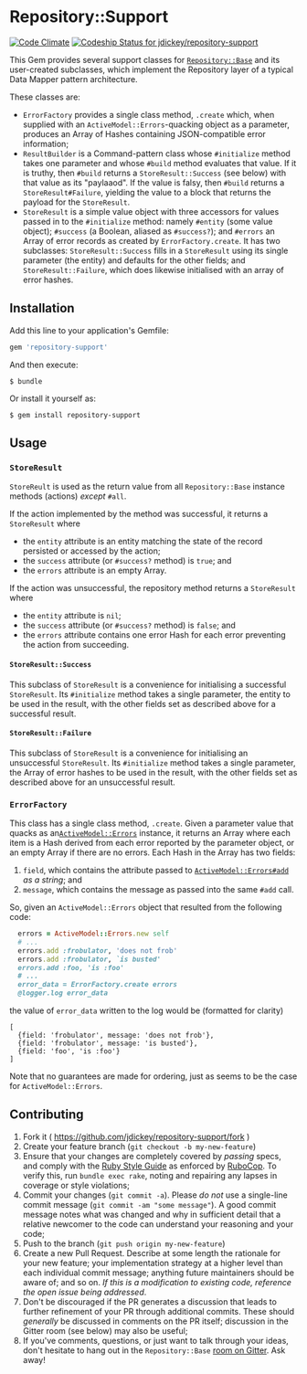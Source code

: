 # Repository::Support

[![Code Climate](https://codeclimate.com/github/jdickey/repository-support/badges/gpa.svg)](https://codeclimate.com/github/jdickey/repository-support)
[ ![Codeship Status for jdickey/repository-support](https://codeship.com/projects/224d6180-997e-0132-c9c3-165733f17d49/status?branch=master)](https://codeship.com/projects/63652)

This Gem provides several support classes for
[`Repository::Base`](https://github.com/jdickey/repository-base) and its
user-created subclasses, which implement the Repository layer of a typical Data
Mapper pattern architecture.

These classes are:

* `ErrorFactory` provides a single class method, `.create` which, when supplied with an `ActiveModel::Errors`-quacking object as a parameter, produces an Array of Hashes containing JSON-compatible error information;
* `ResultBuilder` is a Command-pattern class whose `#initialize` method takes one parameter and whose `#build` method evaluates that value. If it is truthy, then `#build` returns a `StoreResult::Success` (see below) with that value as its "paylaaod". If the value is falsy, then `#build` returns a `StoreResult#Failure`, yielding the value to a block that returns the payload for the `StoreResult`.
* `StoreResult` is a simple value object with three accessors for values passed in to the `#initialize` method: namely `#entity` (some value object); `#success` (a Boolean, aliased as `#success?`); and `#errors` an Array of error records as created by `ErrorFactory.create`. It has two subclasses: `StoreResult::Success` fills in a `StoreResult` using its single parameter (the entity) and defaults for the other fields; and `StoreResult::Failure`, which does likewise initialised with an array of error hashes.

## Installation

Add this line to your application's Gemfile:

```ruby
gem 'repository-support'
```

And then execute:

    $ bundle

Or install it yourself as:

    $ gem install repository-support

## Usage

### `StoreResult`

`StoreReult` is used as the return value from all `Repository::Base` instance
methods (actions) *except* `#all`.

If the action implemented by the method was successful, it returns a
`StoreResult` where

* the `entity` attribute is an entity matching the state of the record persisted or accessed by the action;
* the `success` attribute (or `#success?` method) is `true`; and
* the `errors` attribute is an empty Array.

If the action was unsuccessful, the repository method returns a `StoreResult`
where

* the `entity` attribute is `nil`;
* the `success` attribute (or `#success?` method) is `false`; and
* the `errors` attribute contains one error Hash for each error preventing the action from succeeding.

#### `StoreResult::Success`

This subclass of `StoreResult` is a convenience for initialising a successful
`StoreResult`. Its `#initialize` method takes a single parameter, the entity to
be used in the result, with the other fields set as described above for a
successful result.

#### `StoreResult::Failure`

This subclass of `StoreResult` is a convenience for initialising an unsuccessful
`StoreResult`. Its `#initialize` method takes a single parameter, the Array of
error hashes to be used in the result, with the other fields set as described
above for an unsuccessful result.

### `ErrorFactory`

This class has a single class method, `.create`. Given a parameter value that
quacks as an[`ActiveModel::Errors`](http://api.rubyonrails.org/classes/ActiveModel/Errors.html)
instance, it returns an Array where each item is a Hash derived from each error
reported by the parameter object, or an empty Array if there are no errors. Each
Hash in the Array has two fields:

1. `field`, which contains the attribute passed to [`ActiveModel::Errors#add`](http://api.rubyonrails.org/classes/ActiveModel/Errors.html#method-i-add) *as a string*; and
1. `message`, which contains the message as passed into the same `#add` call.

So, given an `ActiveModel::Errors` object that resulted from the following code:

```ruby
  errors = ActiveModel::Errors.new self
  # ...
  errors.add :frobulator, 'does not frob'
  errors.add :frobulator, `is busted'
  errors.add :foo, 'is :foo'
  # ...
  error_data = ErrorFactory.create errors
  @logger.log error_data
```

the value of `error_data` written to the log would be (formatted for clarity)

```
[
  {field: 'frobulator', message: 'does not frob'},
  {field: 'frobulator', message: 'is busted'},
  {field: 'foo', 'is :foo'}
]
```

Note that no guarantees are made for ordering, just as seems to be the case for
`ActiveModel::Errors`.

## Contributing

1. Fork it ( https://github.com/jdickey/repository-support/fork )
1. Create your feature branch (`git checkout -b my-new-feature`)
1. Ensure that your changes are completely covered by *passing* specs, and comply with the [Ruby Style Guide](https://github.com/bbatsov/ruby-style-guide) as enforced by [RuboCop](https://github.com/bbatsov/rubocop). To verify this, run `bundle exec rake`, noting and repairing any lapses in coverage or style violations;
1. Commit your changes (`git commit -a`). Please *do not* use a single-line commit message (`git commit -am "some message"`). A good commit message notes what was changed and why in sufficient detail that a relative newcomer to the code can understand your reasoning and your code;
1. Push to the branch (`git push origin my-new-feature`)
1. Create a new Pull Request. Describe at some length the rationale for your new feature; your implementation strategy at a higher level than each individual commit message; anything future maintainers should be aware of; and so on. *If this is a modification to existing code, reference the open issue being addressed*.
1. Don't be discouraged if the PR generates a discussion that leads to further refinement of your PR through additional commits. These should *generally* be discussed in comments on the PR itself; discussion in the Gitter room (see below) may also be useful;
1. If you've comments, questions, or just want to talk through your ideas, don't hesitate to hang out in the `Repository::Base` [room on Gitter](https://gitter.im/jdickey/repository-base). Ask away!
